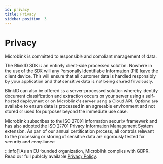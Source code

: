```yaml
---
id: privacy
title: Privacy
sidebar_position: 3
---
```


# Privacy

Microblink is committed to responsible and compliant management of data. 

The BlinkID SDK is an entirely client-side processed solution. Nowhere in the use of the SDK will any Personally Identifiable Information (PII) leave the client device. This will ensure that all customer data is handled responsibly by your application and that sensitive data is not being shared frivolously.

BlinkID can also be offered as a server-processed solution whereby identity document classification and extraction occurs on your server using a self-hosted deployment or on Microblink's server using a Cloud API. Options are available to ensure data is processed in an agreeable environment and not stored or used for purposes beyond the immediate use case.

Microblink subscribes to the ISO 27001 information security framework and has also adopted the ISO 27701 Privacy Information Management System extension. As part of our annual certification process, all controls relevant to the processing or storing of sensitive data are rigorously tested for security and compliance. 

:::info[]
As an EU founded organization, Microblink complies with GDPR. Read our full publicly available [Privacy Policy](https://microblink.com/legal/#privacy-policy).